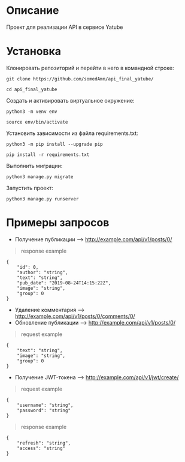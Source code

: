 # Описание
Проект для реализации API в сервисе Yatube

# Установка
Клонировать репозиторий и перейти в него в командной строке:

```
git clone https://github.com/somedAmn/api_final_yatube/
```

```
cd api_final_yatube
```

Cоздать и активировать виртуальное окружение:

```
python3 -m venv env
```

```
source env/bin/activate
```

Установить зависимости из файла requirements.txt:

```
python3 -m pip install --upgrade pip
```

```
pip install -r requirements.txt
```

Выполнить миграции:

```
python3 manage.py migrate
```

Запустить проект:

```
python3 manage.py runserver
```

# Примеры запросов
- Получение публикации --> http://example.com/api/v1/posts/0/
> response example
```
{
    "id": 0,
    "author": "string",
    "text": "string",
    "pub_date": "2019-08-24T14:15:22Z",
    "image": "string",
    "group": 0
}
```
- Удаление комментария --> http://example.com/api/v1/posts/0/comments/0/
- Обновление публикации --> http://example.com/api/v1/posts/0/
> request example
```
{
    "text": "string",
    "image": "string",
    "group": 0
}
```
- Получение JWT-токена --> http://example.com/api/v1/jwt/create/
> request example
```
{
    "username": "string",
    "password": "string"
}
```
> response example
```
{
    "refresh": "string",
    "access": "string"
}
```